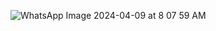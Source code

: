 ![WhatsApp Image 2024-04-09 at 8 07 59 AM](https://github.com/omar20alaa/RSA_Algorithm/assets/33086068/21c4e1bc-67dc-47a2-a0f8-a7c2b21f3765)
